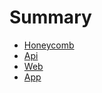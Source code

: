 # Summary

* [Honeycomb](README.md)
* [Api](api/README.md)
* [Web](web/README.md)
* [App](app/README.md)
